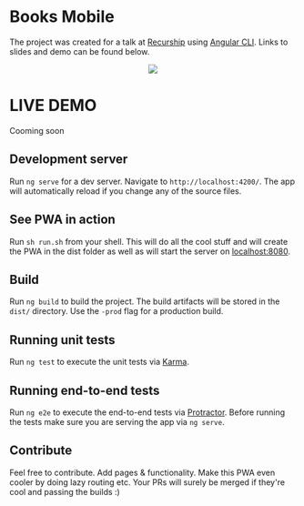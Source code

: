 


# Books Mobile

The project was created for a talk at [Recurship](https://www.recurship.com) using [Angular CLI](https://github.com/angular/angular-cli).
Links to slides and demo can be found below.

<p align="center"><img src="https://media.giphy.com/media/3oeHLCCNZGubJ6nE2s/giphy.gif"></p>


# LIVE DEMO
Cooming soon

## Development server

Run `ng serve` for a dev server. Navigate to `http://localhost:4200/`. The app will automatically reload if you change any of the source files.

## See PWA in action

Run `sh run.sh` from your shell.
This will do all the cool stuff and will create the PWA in the dist folder as well as will start the server on [localhost:8080](http://localhost:8080).

## Build

Run `ng build` to build the project. The build artifacts will be stored in the `dist/` directory. Use the `-prod` flag for a production build.

## Running unit tests

Run `ng test` to execute the unit tests via [Karma](https://karma-runner.github.io).

## Running end-to-end tests

Run `ng e2e` to execute the end-to-end tests via [Protractor](http://www.protractortest.org/).
Before running the tests make sure you are serving the app via `ng serve`.

## Contribute

Feel free to contribute. Add pages & functionality. Make this PWA even cooler by doing lazy routing etc.
Your PRs will surely be merged if they're cool and passing the builds :)


